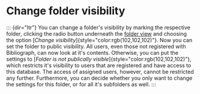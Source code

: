 Change folder visibility
========================
::: {dir="ltr"}
You can change a folder's visibility by marking the respective folder, clicking the radio button underneath the [folder view](../introduction/user-surface/folder-view.html) and choosing the option [*Change visibility*]{style="color:rgb(102,102,102)"}.
Now you can set the folder to public visibility. All users, even those not registered with Bibliograph, can now look at it's contents. Otherwise, you can put the settings to [*Folder is not publically visible*]{style="color:rgb(102,102,102)"}, which restricts it's visibility to users that are registered and have access to this database. The access of assigned users, however, cannot be restricted any further.
Furthermore, you can decide whether you only want to change the settings for this folder, or for all it's subfolders as well.
:::
